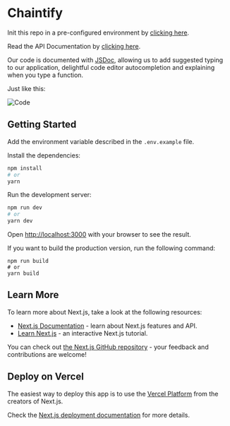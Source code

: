 # Chaintify

Init this repo in a pre-configured environment by [clicking here](https://gitpod.io/#https://github.com/pumasteam/chaintify).

Read the API Documentation by [clicking here](https://chaintify.co/docs).

Our code is documented with [JSDoc](https://jsdoc.app/), allowing us to add suggested typing to our application, delightful code editor autocompletion and explaining when you type a function.

Just like this:

![Code](https://i.ibb.co/YtKGR5V/image.png)


## Getting Started

Add the environment variable described in the `.env.example` file.

Install the dependencies:

```bash
npm install
# or
yarn
```

Run the development server:

```bash
npm run dev
# or
yarn dev
```

Open [http://localhost:3000](http://localhost:3000) with your browser to see the result.

If you want to build the production version, run the following command:

```
npm run build
# or
yarn build
```

## Learn More

To learn more about Next.js, take a look at the following resources:

- [Next.js Documentation](https://nextjs.org/docs) - learn about Next.js features and API.
- [Learn Next.js](https://nextjs.org/learn) - an interactive Next.js tutorial.

You can check out [the Next.js GitHub repository](https://github.com/vercel/next.js/) - your feedback and contributions are welcome!

## Deploy on Vercel

The easiest way to deploy this app is to use the [Vercel Platform](https://vercel.com/new?utm_medium=default-template&filter=next.js&utm_source=create-next-app&utm_campaign=create-next-app-readme) from the creators of Next.js.

Check the [Next.js deployment documentation](https://nextjs.org/docs/deployment) for more details.
